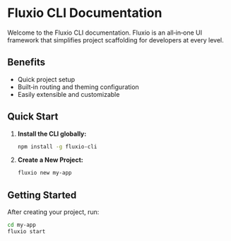 # Fluxio CLI Documentation

Welcome to the Fluxio CLI documentation. Fluxio is an all‑in‑one UI framework that simplifies project scaffolding for developers at every level.

## Benefits

- Quick project setup
- Built‑in routing and theming configuration
- Easily extensible and customizable

## Quick Start

1. **Install the CLI globally:**
   ```bash
   npm install -g fluxio-cli
   ```
2. **Create a New Project:**
   ```bash
   fluxio new my-app
   ```

## Getting Started
After creating your project, run:
```bash
cd my-app
fluxio start
```
